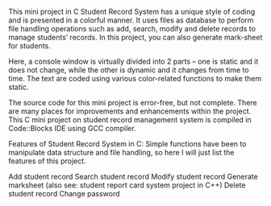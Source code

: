 
 This mini project in C Student Record System has a unique style of coding and is presented in a colorful manner. It uses files as database to perform file handling operations such as add, search, modify and delete records to manage students’ records. In this project, you can also generate mark-sheet for students.

Here, a console window is virtually divided into 2 parts – one is static and it does not change, while the other is dynamic and it changes from time to time. The text are coded using various color-related functions to make them static.

The source code for this mini project is error-free, but not complete. There are many places for improvements and enhancements within the project. This C mini project on student record management system is compiled in Code::Blocks IDE using GCC compiler.

Features of Student Record System in C:
Simple functions have been to manipulate data structure and file handling, so here I will just list the features of this project.

Add student record
Search student record
Modify student record
Generate marksheet (also see: student report card system project in C++)
Delete student record
Change password
